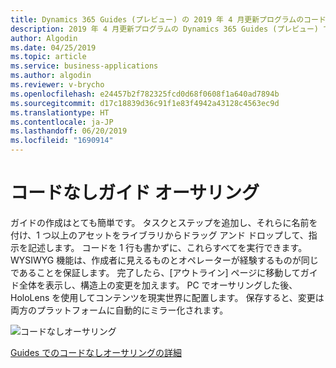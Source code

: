 ```yaml
---
title: Dynamics 365 Guides (プレビュー) の 2019 年 4 月更新プログラムのコードなしオーサリング機能
description: 2019 年 4 月更新プログラムの Dynamics 365 Guides (プレビュー) では、WYSIWYG のコードなしオーサリング機能が提供されます。 タスクとステップを追加し、ライブラリからアセットをドラッグしてガイドを作成します。
author: Algodin
ms.date: 04/25/2019
ms.topic: article
ms.service: business-applications
ms.author: algodin
ms.reviewer: v-brycho
ms.openlocfilehash: e24457b2f782325fcd0d68f0608f1a640ad7894b
ms.sourcegitcommit: d17c18839d36c91f1e83f4942a43128c4563ec9d
ms.translationtype: HT
ms.contentlocale: ja-JP
ms.lasthandoff: 06/20/2019
ms.locfileid: "1690914"
---
```

# <a name="no-code-guide-authoring"></a>コードなしガイド オーサリング

ガイドの作成はとても簡単です。 タスクとステップを追加し、それらに名前を付け、1 つ以上のアセットをライブラリからドラッグ アンド ドロップして、指示を記述します。 コードを 1 行も書かずに、これらすべてを実行できます。 WYSIWYG 機能は、作成者に見えるものとオペレーターが経験するものが同じであることを保証します。 完了したら、[アウトライン] ページに移動してガイド全体を表示し、構造上の変更を加えます。
PC でオーサリングした後、HoloLens を使用してコンテンツを現実世界に配置します。 保存すると、変更は両方のプラットフォームに自動的にミラー化されます。

![コードなしオーサリング](media/create-step.PNG "コードなしオーサリング")

[Guides でのコードなしオーサリングの詳細](https://docs.microsoft.com/dynamics365/mixed-reality/guides/pc-authoring)
